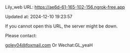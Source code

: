 Lily_web URL: https://ae6d-61-165-102-156.ngrok-free.app

Updated at: 2024-12-10 19:23:57

If you cannot open this URL, the server might be down.

Please contact: 

goley04@foxmail.com Or Wechat:GL_yeaH